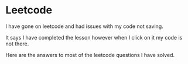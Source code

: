 # Leetcode
I have gone on leetcode and had issues with my code not saving.

It says I have completed the lesson however when I click on it my code is not there.

Here are the answers to most of the leetcode questions I have solved.
